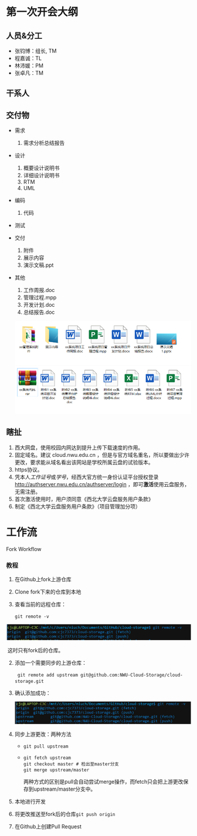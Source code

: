 第一次开会大纲
===

人员&分工
---

* 张钧博：组长, TM
* 程嘉诚：TL
* 林沛媛：PM
* 张卓凡：TM

干系人
---

交付物
---

* 需求
  
    1. 需求分析总结报告

* 设计

    1. 概要设计说明书
    2. 详细设计说明书
    3. RTM
    4. UML

* 编码

    1. 代码

* 测试

* 交付

    1. 附件
    2. 展示内容
    3. 演示文稿.ppt

* 其他

    1. 工作周报.doc
    2. 管理过程.mpp
    3. 开发计划.doc
    4. 总结报告.doc

  ![2](交付物1.png)
  ![3](交付物2.png)

## 瞎扯

1. 西大网盘，使用校园内网达到提升上传下载速度的作用。
2. 固定域名。建议 cloud.nwu.edu.cn ，但是与官方域名重名，所以要做出少许更改，要求能从域名看出该网站是学校所属云盘的试验版本。
3. https协议。
4. 凭本人*工作证号*或*学号*，经西大官方统一身份认证平台授权登录 <http://authserver.nwu.edu.cn/authserver/login> ，即可**激活**使用云盘服务，无需注册。
5. 首次激活使用时，用户须同意《西北大学云盘服务用户条款》
6. 制定《西北大学云盘服务用户条款》（项目管理加分项）

# 工作流

Fork Workflow

### 教程

1. 在Github上fork上游仓库

2. Clone fork下来的仓库到本地

3. 查看当前的远程仓库：

   `git remote -v`

![1573179566960](大纲/1573179566960.png)

​	这时只有fork后的仓库。

2. 添加一个需要同步的上游仓库：

   ` git remote add upstream git@github.com:NWU-Cloud-Storage/cloud-storage.git`

3. 确认添加成功：

   ![1573179736006](大纲/1573179736006.png)

4. 同步上游更改：两种方法

   * `git pull upstream`

   * ```shell
     git fetch upstream
     git checkout master # 检出至master分支
     git merge upstream/master
     ```
     
     两种方式的区别是pull会自动尝试merge操作，而fetch只会把上游更改保存到upstream/master分支中。
   
5. 本地进行开发

6. 将更改推送至fork后的仓库`git push origin`

7. 在Github上创建Pull Request

